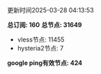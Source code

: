 更新时间2025-03-28 04:13:53

**总订阅: 160**
**总节点: 31649**
- vless节点: 11455
- hysteria2节点: 7

**google ping有效节点: 424**
